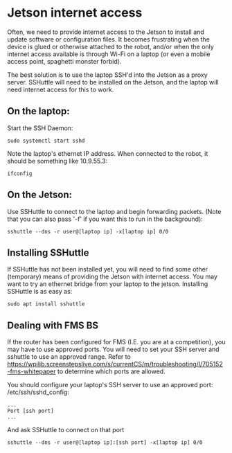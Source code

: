 # Jetson internet access

Often, we need to provide internet access to the Jetson to install and update software or configuration files. 
It becomes frustrating when the device is glued or otherwise attached to the robot, and/or when the only internet access available is through Wi-Fi on a laptop (or even a mobile access point, spaghetti monster forbid).

The best solution is to use the laptop SSH'd into the Jetson as a proxy server. 
SSHuttle will need to be installed on the Jetson, and the laptop will need internet access for this to work.

## On the laptop:
Start the SSH Daemon:
```
sudo systemctl start sshd
```

Note the laptop's ethernet IP address. When connected to the robot, it should be something like 10.9.55.3:
```
ifconfig
```

## On the Jetson:
Use SSHuttle to connect to the laptop and begin forwarding packets.
(Note that you can also pass '-f' if you want this to run in the background):
```
sshuttle --dns -r user@[laptop ip] -x[laptop ip] 0/0
```

## Installing SSHuttle
If SSHuttle has not been installed yet, you will need to find some other (temporary) means of providing the Jetson with internet access. You may want to try an ethernet bridge from your laptop to the jetson.
Installing SSHuttle is as easy as:
```
sudo apt install sshuttle
```

## Dealing with FMS BS
If the router has been configured for FMS (I.E. you are at a competition), you may have to use approved ports. You will need to set your SSH server and sshuttle to use an approved range. 
Refer to https://wpilib.screenstepslive.com/s/currentCS/m/troubleshooting/l/705152-fms-whitepaper to determine which ports are allowed.

You should configure your laptop's SSH server to use an approved port:
/etc/ssh/sshd\_config:
```
...
Port [ssh port]
...
```
And ask SSHuttle to connect on that port
```
sshuttle --dns -r user@[laptop ip]:[ssh port] -x[laptop ip] 0/0
```
